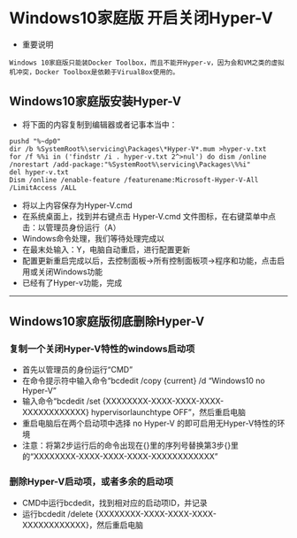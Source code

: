 # Windows10家庭版 开启关闭Hyper-V
* 重要说明
```
Windows 10家庭版只能装Docker Toolbox，而且不能开Hyper-v，因为会和VM之类的虚拟机冲突，Docker Toolbox是依赖于VirualBox使用的。
```
## Windows10家庭版安装Hyper-V
- 将下面的内容复制到编辑器或者记事本当中：
```
pushd "%~dp0"
dir /b %SystemRoot%\servicing\Packages\*Hyper-V*.mum >hyper-v.txt
for /f %%i in ('findstr /i . hyper-v.txt 2^>nul') do dism /online /norestart /add-package:"%SystemRoot%\servicing\Packages\%%i"
del hyper-v.txt
Dism /online /enable-feature /featurename:Microsoft-Hyper-V-All /LimitAccess /ALL
```
- 将以上内容保存为Hyper-V.cmd
- 在系统桌面上，找到并右键点击 Hyper-V.cmd 文件图标，在右键菜单中点击：以管理员身份运行（A）
- Windows命令处理，我们等待处理完成以
- 在最末处输入：Y，电脑自动重启，进行配置更新
- 配置更新重启完成以后，去控制面板->所有控制面板项->程序和功能，点击启用或关闭Windows功能
- 已经有了Hyper-v功能，完成
---
## Windows10家庭版彻底删除Hyper-V
### 复制一个关闭Hyper-V特性的windows启动项
- 首先以管理员的身份运行“CMD”
- 在命令提示符中输入命令“bcdedit /copy {current} /d “Windows10 no Hyper-V”
- 输入命令“bcdedit /set {XXXXXXXX-XXXX-XXXX-XXXX-XXXXXXXXXXXX} hypervisorlaunchtype OFF”，然后重启电脑
- 重启电脑后在两个启动项中选择 no Hyper-V 的即可启用无Hyper-V特性的环境
- 注意：将第2步运行后的命令出现在{}里的序列号替换第3步{}里的“XXXXXXXX-XXXX-XXXX-XXXX-XXXXXXXXXXXX”
### 删除Hyper-V启动项，或者多余的启动项
- CMD中运行bcdedit，找到相对应的启动项ID，并记录
- 运行bcdedit /delete {XXXXXXXX-XXXX-XXXX-XXXX-XXXXXXXXXXXX}，然后重启电脑






